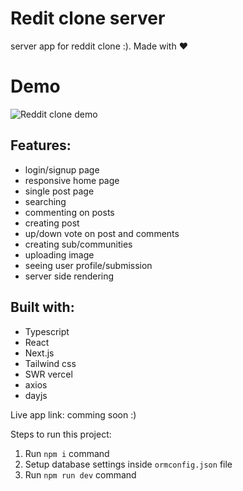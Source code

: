 
# Redit clone server 
server app for reddit clone :). Made with ❤

# Demo
![Reddit clone demo](demo/red-demo.gif)


## Features:
- login/signup page
- responsive home page
- single post page
- searching
- commenting on posts
- creating post
- up/down vote on post and comments
- creating sub/communities
- uploading image 
- seeing user profile/submission
- server side rendering


## Built with:
- Typescript
- React
- Next.js
- Tailwind css
- SWR vercel
- axios
- dayjs

Live app link: comming soon :)



Steps to run this project:

1. Run `npm i` command
2. Setup database settings inside `ormconfig.json` file
3. Run `npm run dev` command
